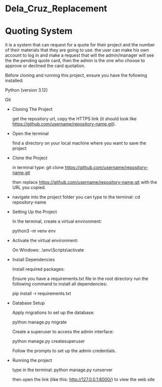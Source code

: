 # Dela_Cruz_Replacement

# Quoting System

it is a system that can request for a quote for their project and the number of their materials that they are going to use. the user can make his own account to log in and make a request that will the admin/manager will see the the pending quote card, then the admin is the one who choose to approve or declined the card quotation.

Before cloning and running this project, ensure you have the following installed:

Python (version 3.12)

Git

 - Cloning The Project
   
   get the repository url, copy the HTTPS link (it should look like https://github.com/username/repository-name.git).

 - Open the terminal
   
   find a directory on your local machine where you want to save the project

 - Clone the Project

    in terminal type:
   git clone https://github.com/username/repository-name.git
 
   then replace https://github.com/username/repository-name.git with the URL you copied.

 - navigate into the project folder you can type to the terminal: cd repository-name

 - Setting Up the Project

   In the terminal, create a virtual environment:

   python3 -m venv env

- Activate the virtual environment:

   On Windows:
   .\env\Scripts\activate

- Install Dependencies

   Install required packages:

   Ensure you have a requirements.txt file in the root directory run the following command to install all dependencies:

   pip install -r requirements.txt

- Database Setup

   Apply migrations to set up the database:

   python manage.py migrate

   Create a superuser to access the admin interface:

  python manage.py createsuperuser

  Follow the prompts to set up the admin credentials.

- Running the project

  type in the terminal: python manage.py runserver

  then open the link (like this:  http://127.0.0.1:8000/) to view the web site


















    
